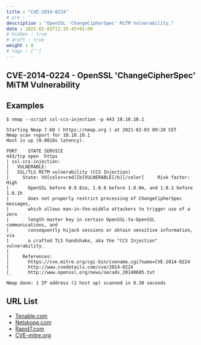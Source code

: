 ```yaml
---
title : "CVE-2014-0224"
# pre : ' '
description : "OpenSSL 'ChangeCipherSpec' MiTM Vulnerability."
date : 2021-02-03T12:35:45+01:00
# hidden : true
# draft : true
weight : 0
# tags : ['']
---
```


## CVE-2014-0224 - OpenSSL 'ChangeCipherSpec' MiTM Vulnerability

## Examples

```plain
$ nmap --script ssl-ccs-injection -p 443 10.10.10.1

Starting Nmap 7.60 ( https://nmap.org ) at 2021-02-03 09:20 CET
Nmap scan report for 10.10.10.1
Host is up (0.0018s latency).

PORT    STATE SERVICE
443/tcp open  https
| ssl-ccs-injection: 
|   VULNERABLE:
|   SSL/TLS MITM vulnerability (CCS Injection)
|     State: VU[color=red][b]VULNERABLE[/b][/color]     Risk factor: High
|       OpenSSL before 0.9.8za, 1.0.0 before 1.0.0m, and 1.0.1 before 1.0.1h
|       does not properly restrict processing of ChangeCipherSpec messages,
|       which allows man-in-the-middle attackers to trigger use of a zero
|       length master key in certain OpenSSL-to-OpenSSL communications, and
|       consequently hijack sessions or obtain sensitive information, via
|       a crafted TLS handshake, aka the "CCS Injection" vulnerability.
|           
|     References:
|       https://cve.mitre.org/cgi-bin/cvename.cgi?name=CVE-2014-0224
|       http://www.cvedetails.com/cve/2014-0224
|_      http://www.openssl.org/news/secadv_20140605.txt

Nmap done: 1 IP address (1 host up) scanned in 0.30 seconds
```

## URL List

- [Tenable.com](https://www.tenable.com/plugins/nessus/74326)
- [Netskope.com](https://www.netskope.com/blog/openssl-changecipherspec-injection-vulnerability)
- [Rapid7.com](https://www.rapid7.com/db/modules/auxiliary/scanner/ssl/openssl_ccs/)
- [CVE-mitre.org](https://cve.mitre.org/cgi-bin/cvename.cgi?name=CVE-2014-0224)
